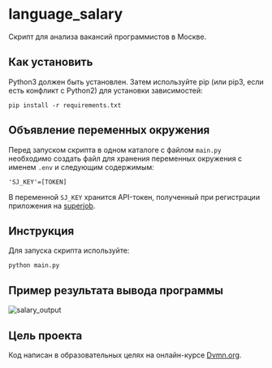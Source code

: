 # language_salary
 
Скрипт для анализа вакансий программистов в Москве.

## Как установить

Python3 должен быть установлен. Затем используйте pip (или pip3, если есть конфликт с Python2) для установки зависимостей:
```
pip install -r requirements.txt
```

## Объявление переменных окружения

Перед запуском скрипта в одном каталоге с файлом `main.py` необходимо создать файл для хранения переменных окружения 
с именем `.env` и следующим содержимым:
```
'SJ_KEY'=[TOKEN]
```
В переменной `SJ_KEY` хранится API-токен, полученный при регистрации приложения на [superjob](https://www.superjob.ru/).

## Инструкция 

Для запуска скрипта используйте:
```
python main.py
```

## Пример результата вывода программы
![salary_output](https://sun9-54.userapi.com/impg/wXzz9kHIi1PU5QnnIiXXpm7PeSN1rxl0cjQ5tQ/GbvoZe9LTaY.jpg?size=911x631&quality=95&sign=39057503b7d4f55b81af6ec848bb57f3&type=album)

## Цель проекта

Код написан в образовательных целях на онлайн-курсе [Dvmn.org](https://dvmn.org).

